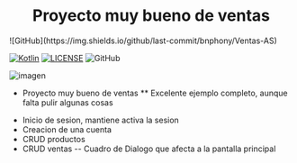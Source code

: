 <div align="center">
<h1 align="center">Proyecto muy bueno de ventas</h1>
</div>
![GitHub](https://img.shields.io/github/last-commit/bnphony/Ventas-AS)

[![Kotlin](https://img.shields.io/badge/Code-Kotlin-blueviolet)](https://kotlinlang.org/)
[![LICENSE](https://img.shields.io/badge/Lisence-CC-%23e64545)](https://joseluisgs.dev/docs/license/)
![GitHub](https://img.shields.io/github/last-commit/joseluisgs/tenistas-rest-ktor-2022-2023)

![imagen](./images/ktor.png)
* Proyecto muy bueno de ventas
 ** Excelente ejemplo completo, aunque falta pulir algunas cosas
 - Inicio de sesion, mantiene activa la sesion
 - Creacion de una cuenta
 - CRUD productos
 - CRUD ventas
 	-- Cuadro de Dialogo que afecta a la pantalla principal


